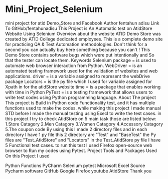 # Mini_Project_Selenium
mini project for atid Demo_Store and Facebook
Author
fentahun adisu
Link To GitHub/fentahunadisu
This Project is An Automatic test on AtidStore Website Using Selenium 
Overview about the website
ATID Demo Store was created by ATID College dedicated employees.
This is a complete demo site for practicing QA & Test Automation methodologies.
Don't think for a second you can actually buy here something because you can't !
This Demo Store contains software bugs which were put intentionally and So that the tester can locate them.
Keywords
Selenium package = is used to automate web browser interaction from Python.
WebDriver = is an automated testing framework used for the validation of websites and web applications.
driver = is a variable assigned to represent the webDrive package
Locators = is the py file which I used for variable assigned for Xpath in for the atidStore website
time = is a package that enables working with time in Python
PyTest = is a testing framework that allows users to write test codes using Python programming language.
 About The project
This project is Build in Python code Functionality test, and it has multiple functions used to make the codes.
while making this project I made manual STD before I made the manual testing using Execl to write the test cases.
in this project I try to check AtidStore on 5 main task those are listed below:
1.Store Catagory
2.Men Catagory
3.Women Catagory
4.Accessory Catagory
5.The coupon code
By using this I made 2 directory files and in each directory I have 1 py file
this 2 directory are "Test" and "BaseTest"
the Py files are "Test_AtidStore" and "Locators"
in the Test_AtidStore py file I have 5 Functional test cases.
to run this test I used Firefox open-source web browser to Run my codes using Pytest.
Project Tools and Packages Used
On this Project I used

Python Functions
PyCharm
Selenium
pytest
Microsoft Excel
 Source
Pycharm software
GitHub
Google
Firefox
youtube
AtidStore
Thank you
